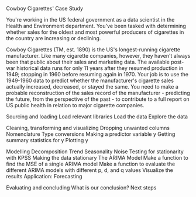 Cowboy Cigarettes' Case Study

You're working in the US federal government as a data scientist in the Health and Environment department. You've been tasked with determining whether sales for the oldest and most powerful producers of cigarettes in the country are increasing or declining.

Cowboy Cigarettes (TM, est. 1890) is the US's longest-running cigarette manufacturer. Like many cigarette companies, however, they haven't always been that public about their sales and marketing data. The available post-war historical data runs for only 11 years after they resumed production in 1949; stopping in 1960 before resuming again in 1970. Your job is to use the 1949-1960 data to predict whether the manufacturer's cigarette sales actually increased, decreased, or stayed the same. You need to make a probable reconstruction of the sales record of the manufacturer - predicting the future, from the perspective of the past - to contribute to a full report on US public health in relation to major cigarette companies.

Sourcing and loading
Load relevant libraries Load the data Explore the data

Cleaning, transforming and visualizing
Dropping unwanted columns Nomenclature Type conversions Making a predictor variable y Getting summary statistics for y Plotting y

Modelling
Decomposition Trend Seasonality Noise Testing for stationarity with KPSS Making the data stationary The ARIMA Model Make a function to find the MSE of a single ARIMA model Make a function to evaluate the different ARIMA models with different p, d, and q values Visualize the results Application: Forecasting

Evaluating and concluding
What is our conclusion? Next steps
